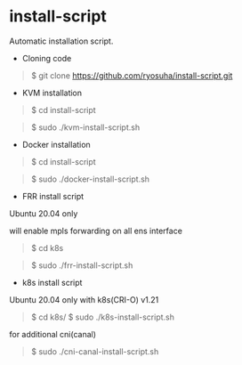 # install-script

Automatic installation script.

- Cloning code
> $ git clone https://github.com/ryosuha/install-script.git



- KVM installation
> $ cd install-script

> $ sudo ./kvm-install-script.sh

- Docker installation
> $ cd install-script

> $ sudo ./docker-install-script.sh

- FRR install script
 
Ubuntu 20.04 only

will enable mpls forwarding on all ens interface

> $ cd k8s

> $ sudo ./frr-install-script.sh

- k8s install script

Ubuntu 20.04 only with k8s(CRI-O) v1.21

> $ cd k8s/
> $ sudo ./k8s-install-script.sh

for additional cni(canal)

> $ sudo ./cni-canal-install-script.sh

